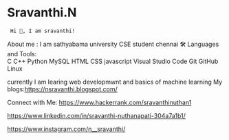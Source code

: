 # Sravanthi.N
     Hi 👋, I am sravanthi!

About me :
I am sathyabama university CSE student chennai
🛠 Languages and Tools:                                                                             
C  C++  Python  MySQL  HTML  CSS
javascript   Visual Studio Code  Git
GitHub  Linux

currently I am learing web developmwnt and basics of machine learning
My blogs:https://nsravanthi.blogspot.com/

Connect with Me:
 https://www.hackerrank.com/sravanthinuthan1
 
 https://www.linkedin.com/in/sravanthi-nuthanapati-304a7a1b1/
 
 https://www.instagram.com/n__sravanthi/

 
